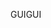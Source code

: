 <span data-ttu-id="21270-101">GUI</span><span class="sxs-lookup"><span data-stu-id="21270-101">GUI</span></span>
